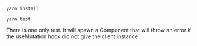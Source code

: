 ```
yarn install
```

```
yarn test
```

There is one only test. It will spawn a Component that will throw an error if the useMutation hook did not give the client instance.